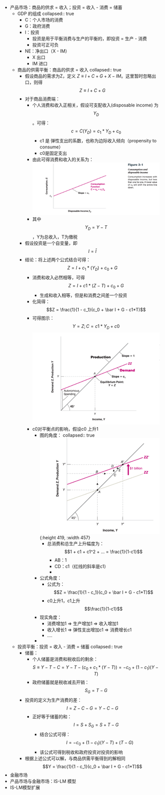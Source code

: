 - 产品市场：商品的供求 = 收入；投资 = 收入 - 消费 = 储蓄
	- GDP 的组成
	  collapsed:: true
		- C：个人市场的消费
		- G：政府消费
		- I：投资
			- 投资是用于平衡消费与生产的平衡的，即投资 = 生产 - 消费
			- 投资可正可负
		- NE：净出口（X - IM）
			- X 出口
			- IM 进口
	- 商品的供需平衡：商品的供求 = 收入
	  collapsed:: true
		- 假设商品的需求为Z，定义 $Z \equiv I + C + G + X - IM$。这里暂时忽略出口，则得$$Z \equiv I + C + G$$
		- 对于商品消费端：
			- 个人消费和收入正相关，假设可支配收入(disposable income) 为$$Y_D$$。可得：
			  $$c = C(Y_D) = c_1 * Y_D + c_0$$
				- c1 是 弹性支出的系数，也称为边际收入倾向（propensity to consume）
				- c0是固定支出
			- 由此可得消费和收入的关系为：
			  ![image.png](../assets/image_1714834359872_0.png)
			- 其中$$Y_D = Y - T$$，Y为总收入，T为缴税
		- 假设投资是一个自变量，即$$I = \bar I$$
		- 结论：将上述两个公式结合可得：$$Z = I + c_1 * (Y_D) + c_0 + G$$
			- 消费和收入必然相等，可得$$Z = I + c1*( Z - T) + c_0 + G$$
				- 生成和收入相等，但是和消费之间差一个投资
			- 化简得：$$Z = \frac{1}{1 - c_1}(c_0 + \bar I + G -  c1*T)$$
			- 可得图示：$$Y = Z ;  C = c1 * Y_D + c0$$
			  ![image.png](../assets/image_1714835121724_0.png)
			- c0对平衡点的影响，假设c0 上升1
				- 图的角度：
				  collapsed:: true
				  ![image.png](../assets/image_1714835340263_0.png){:height 419, :width 457}
					- 总消费和总生产上升幅度为：$$1 + c1 + c1^2 + ... = \frac{1}{1-c1}$$
						- AB：1
						- CD：c1（红线的斜率是c1）
						-
				- 公式角度：
					- 公式为：$$Z = \frac{1}{1 - c_1}(c_0 + \bar I + G -  c1*T)$$
					- c0上升1，c1上升$$\frac{1}{1-c1}$$
				- 现实角度：
					- 消费增加1 => 生产增加1 => 收入增加1
					- 收入增长1 => 弹性支出增加c1 => 消费增长c1
					- ....
				-
	- 投资平衡：投资 = 收入 - 消费 = 储蓄
	  collapsed:: true
		- 储蓄：
			- 个人储蓄是消费和税收后的剩余：
			  $$S \equiv Y - T - C = Y - T - (c_0 + c_1 * (Y - T)) = -c_0 + (1-c_1)(Y - T)$$
			- 政府储蓄就是税收减去开销：$$S_G = T - G$$
		- 投资的定义为生产消费的差：$$I = Z - C - G = Y - C - G$$
			- 正好等于储蓄的和：$$I = S + S_G = S + T - G$$
				- 结合公式可得：$$I = -c_0 + (1-c_1)(Y- T) + (T - G)$$
				- 该公式可得到税收和政府投资对投资的影响
		- 根据上述公式可以解，与商品供需平衡得到的解相同
		  $$Y = \frac{1}{1 - c_1}(c_0 + \bar I + G -  c1*T)$$
- 金融市场
- 产品市场与金融市场：IS-LM 模型
- IS-LM模型扩展